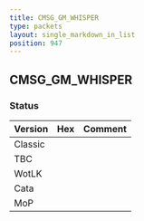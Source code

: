 ```yaml
---
title: CMSG_GM_WHISPER
type: packets
layout: single_markdown_in_list
position: 947
---
```


## CMSG_GM_WHISPER

### Status

Version    | Hex        | Comment
---------- | ---------- | ---------- 
Classic    |            |
TBC        |            |
WotLK      |            |
Cata       |            |
MoP        |            |